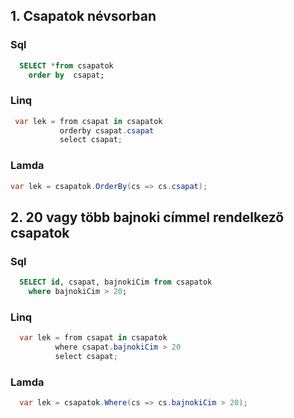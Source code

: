 ## 1. Csapatok névsorban
### Sql
```sql
  SELECT *from csapatok
    order by  csapat;
```

### Linq
```cs
 var lek = from csapat in csapatok
           orderby csapat.csapat
           select csapat;
```

### Lamda
```cs
var lek = csapatok.OrderBy(cs => cs.csapat);
```

## 2. 20 vagy több bajnoki címmel rendelkező csapatok
### Sql
```sql
  SELECT id, csapat, bajnokiCim from csapatok
    where bajnokiCim > 20;
```

### Linq

```cs
  var lek = from csapat in csapatok
          where csapat.bajnokiCim > 20
          select csapat;
```

### Lamda
```cs
  var lek = csapatok.Where(cs => cs.bajnokiCim > 20);
```